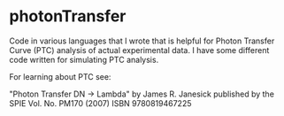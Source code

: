 # photonTransfer

Code in various languages that I wrote that is helpful for Photon Transfer Curve (PTC) analysis of actual experimental data. I have some different code written for simulating PTC analysis. 

For learning about PTC see:

 "Photon Transfer DN -> Lambda" by James R. Janesick published by the SPIE Vol. No. PM170 (2007) 
ISBN 9780819467225
